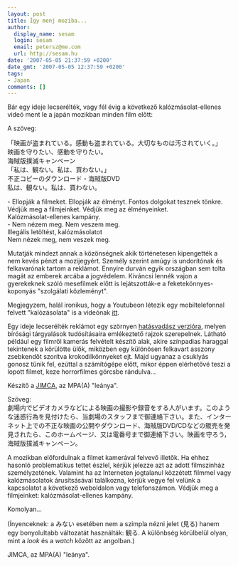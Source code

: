 ```yaml
---
layout: post
title: Így menj moziba...
author:
  display_name: sesam
  login: sesam
  email: petersz@me.com
  url: http://sesam.hu
date: '2007-05-05 21:37:59 +0200'
date_gmt: '2007-05-05 12:37:59 +0200'
tags:
- Japan
comments: []
---
```


Bár egy ideje lecserélték, vagy fél évig a következő kalózmásolat-ellenes videó ment le a japán mozikban minden film előtt:

A szöveg:

「映画が盗まれている。感動も盗まれている。大切なものは汚されていく。」  
映画を守りたい、感動を守りたい。  
海賊版撲滅キャンペーン  
「私は、観ない。私は、買わない。」  
不正コピーのダウンロード・海賊版DVD  
私は、観ない。私は、買わない。

\- Ellopják a filmeket. Ellopják az élményt. Fontos dolgokat tesznek tönkre.  
Védjük meg a filmjeinket. Védjük meg az élményeinket.  
Kalózmásolat-ellenes kampány.  
\- Nem nézem meg. Nem veszem meg.  
Illegális letöltést, kalózmásolatot  
Nem nézek meg, nem veszek meg.

Mutatják mindezt annak a közönségnek akik történetesen kipengették a nem kevés pénzt a mozijegyért. Személy szerint amúgy is undorítónak és felkavarónak tartom a reklámot. Ennyire durván egyik országban sem tolta magát az emberek arcába a jogvédelem. Kíváncsi lennék vajon a gyerekeknek szóló mesefilmek előtt is lejátszották-e a feketekönnyes-koponyás "szolgálati közleményt".

Megjegyzem, halál ironikus, hogy a Youtubeon létezik egy mobiltelefonnal felvett "kalózásolata" is a videónak [itt](http://www.youtube.com/watch?v=CiXSuXWgQtc).

Egy ideje lecserélték reklámot egy szörnyen [hatásvadász verzióra](http://www.youtube.com/watch?v=IKffdm6JsH4), melyen bírósági tárgyalások tudósításaira emlékeztető rajzok szerepelnek. Látható például egy filmről kamerás felvételt készítő alak, akire színpadias haraggal tekintenek a körülötte ülők, miközben egy különösen felkavart asszony zsebkendőt szorítva krokodilkönnyeket ejt. Majd ugyanaz a csuklyás gonosz tűnik fel, ezúttal a számítógépe előtt, mikor éppen elérhetővé teszi a lopott filmet, keze horrorfilmes görcsbe rándulva...

Készítő a [JIMCA](http://www.jimca.co.jp), az MPA(A) "leánya".

Szöveg:  
劇場内でビデオカメラなどによる映画の撮影や録音をする人がいます。このような迷惑行為を見付けたら、当劇場のスタッフまで御連絡下さい。また、インターネット上での不正な映画の公開やダウンロード、海賊版DVD/CDなどの販売を発見されたら、このホームページ、又は電番号まで御連絡下さい。映画を守ろう，海賊版撲滅キャンペーン。

A mozikban előfordulnak a filmet kamerával felvevő illetők. Ha ehhez hasonló problematikus tettet észlel, kérjük jelezze azt az adott filmszínház személyzetének. Valamint ha az Interneten jogtalanul közzétett filmmel vagy kalózmásolatok árusítsásával találkozna, kérjük vegye fel velünk a kapcsolatot a következő weboldalon vagy telefonszámon. Védjük meg a filmjeinket: kalózmásolat-ellenes kampány.

Komolyan...

(Ínyenceknek: a みない esetében nem a szimpla nézni jelet (見る) hanem egy bonyolultabb változatát használták: 観る. A különbség körülbelül olyan, mint a _look_ és a _watch_ között az angolban.)

<span class="footnote">JIMCA</span>, az MPA(A) "leánya".